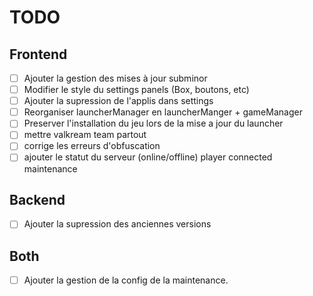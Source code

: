 # TODO

## Frontend

- [ ] Ajouter la gestion des mises à jour subminor
- [ ] Modifier le style du settings panels (Box, boutons, etc)
- [ ] Ajouter la supression de l'applis dans settings
- [ ] Reorganiser launcherManager en launcherManger + gameManager
- [ ] Preserver l'installation du jeu lors de la mise a jour du launcher
- [ ] mettre valkream team partout
- [ ] corrige les erreurs d'obfuscation
- [ ] ajouter le statut du serveur (online/offline) player connected maintenance

## Backend

- [ ] Ajouter la supression des anciennes versions

## Both

- [ ] Ajouter la gestion de la config de la maintenance.
